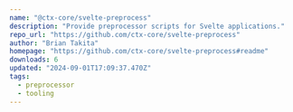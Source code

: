 ```yaml
---
name: "@ctx-core/svelte-preprocess"
description: "Provide preprocessor scripts for Svelte applications."
repo_url: "https://github.com/ctx-core/svelte-preprocess"
author: "Brian Takita"
homepage: "https://github.com/ctx-core/svelte-preprocess#readme"
downloads: 6
updated: "2024-09-01T17:09:37.470Z"
tags: 
  - preprocessor
  - tooling
---
```

